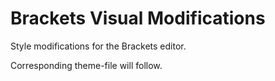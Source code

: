 # Brackets Visual Modifications
 Style modifications for the Brackets editor.

Corresponding theme-file will follow.
